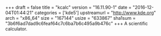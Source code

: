 +++
draft = false
title = "kcalc"
version = "16.11.90-1"
date = "2016-12-04T01:44:21"
categories = ['kde5']
upstreamurl = "http://www.kde.org"
arch = "x86_64"
size = "167144"
usize = "633867"
sha1sum = "3b6f6ad7dad9c6feaf64c7c6ba7b6c495a9b476c"
+++
A scientific calculator.